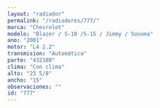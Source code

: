 ```yaml
---
layout: "radiador"
permalink: "/radiadores/777/"
marca: "Chevrolet"
modelo: "Blazer / S-10 /S-15 / Jimmy / Sonoma"
ano: "2001"
motor: "L4 2.2"
transmision: "Automática"
parte: "432388"
clima: "Con clima"
alto: "23 5/8"
ancho: "15"
observaciones: ""
id: "777"
---
```


